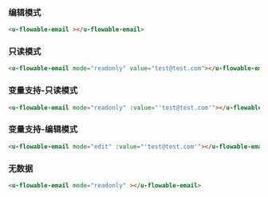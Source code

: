 ### 编辑模式

``` html
<u-flowable-email ></u-flowable-email>
```

### 只读模式

``` html
<u-flowable-email mode="readonly" value="test@test.com"></u-flowable-email>
```

### 变量支持-只读模式

``` html
<u-flowable-email mode="readonly" :value="'test@test.com'"></u-flowable-email>
```

### 变量支持-编辑模式

``` html
<u-flowable-email mode="edit" :value="'test@test.com'"></u-flowable-email>
```

### 无数据

``` html
<u-flowable-email mode="readonly" ></u-flowable-email>
```
